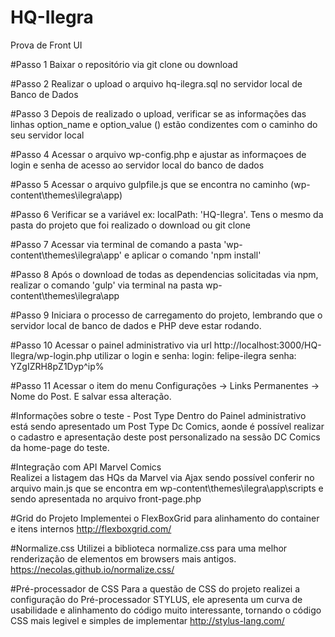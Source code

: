 # HQ-Ilegra
Prova de Front UI

#Passo 1
Baixar o repositório via git clone ou download

#Passo 2 
Realizar o upload o arquivo hq-ilegra.sql no servidor local de Banco de Dados

#Passo 3
Depois de realizado o upload, verificar se as informações das linhas option_name e option_value () estão condizentes com o caminho do seu servidor local

#Passo 4
Acessar o arquivo wp-config.php e ajustar as informaçoes de login e senha de acesso ao servidor local do banco de dados

#Passo 5
Acessar o arquivo gulpfile.js que se encontra no caminho (wp-content\themes\ilegra\app)

#Passo 6
Verificar se a variável ex: localPath: 'HQ-Ilegra'. Tens o mesmo da pasta do projeto que foi realizado o download ou git clone

#Passo 7
Acessar via terminal de comando a pasta 'wp-content\themes\ilegra\app' e aplicar o comando 'npm install'

#Passo 8 
Após o download de todas as dependencias solicitadas via npm, realizar o comando 'gulp' via terminal na pasta wp-content\themes\ilegra\app

#Passo 9 
Iniciara o processo de carregamento do projeto, lembrando que o servidor local de banco de dados e PHP deve estar rodando.

#Passo 10 
Acessar o painel administrativo via url http://localhost:3000/HQ-Ilegra/wp-login.php
utilizar o login e senha:
login: felipe-ilegra
senha: YZgIZRH8pZ1Dyp^ip%

#Passo 11
Acessar o item do menu Configurações -> Links Permanentes -> Nome do Post. E salvar essa alteração.

#Informações sobre o teste - Post Type
Dentro do Painel administrativo está sendo apresentado um Post Type Dc Comics, aonde é possível realizar o cadastro e apresentação deste post personalizado na sessão DC Comics da home-page do teste.

#Integração com API Marvel Comics  
Realizei a listagem das HQs da Marvel via Ajax sendo possível conferir no arquivo main.js que se encontra em wp-content\themes\ilegra\app\scripts e sendo apresentada no arquivo front-page.php

#Grid do Projeto
Implementei o FlexBoxGrid para alinhamento do container e itens internos
http://flexboxgrid.com/

#Normalize.css
Utilizei a biblioteca normalize.css para uma melhor renderização de elementos em browsers mais antigos.
https://necolas.github.io/normalize.css/

#Pré-processador de CSS
Para a questão de CSS do projeto realizei a configuração do Pré-processador STYLUS, ele apresenta um curva de usabilidade e alinhamento do código muito interessante, tornando o código CSS mais legivel e simples de implementar
http://stylus-lang.com/





